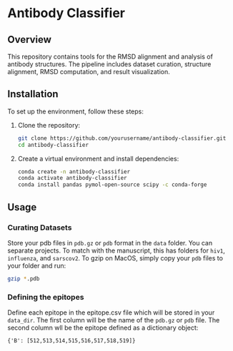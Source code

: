 # Antibody Classifier

## Overview
This repository contains tools for the RMSD alignment and analysis of antibody structures. The pipeline includes dataset curation, structure alignment, RMSD computation, and result visualization.

## Installation
To set up the environment, follow these steps:

1. Clone the repository:
    ```bash
    git clone https://github.com/yourusername/antibody-classifier.git
    cd antibody-classifier
    ```

2. Create a virtual environment and install dependencies:
    ```bash
	conda create -n antibody-classifier
	conda activate antibody-classifier
	conda install pandas pymol-open-source scipy -c conda-forge
    ```

## Usage

### Curating Datasets
Store your pdb files in `pdb.gz` or `pdb` format in the `data` folder. You can separate projects. To match with the manuscript, this has folders for `hiv1`, `influenza`, and `sarscov2`. To gzip on MacOS, simply copy your `pdb` files to your folder and run:
```bash
gzip *.pdb
```

### Defining the epitopes
Define each epitope in the epitope.csv file which will be stored in your `data_dir`. The first column will be the name of the `pdb.gz` or `pdb` file. The second column wll be the epitope defined as a dictionary object:

```
{'B': [512,513,514,515,516,517,518,519]}
```